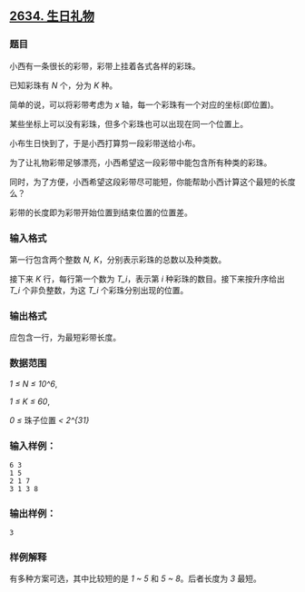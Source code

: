 ## [2634. 生日礼物](https://www.acwing.com/problem/content/2636/)

### 题目

小西有一条很长的彩带，彩带上挂着各式各样的彩珠。

已知彩珠有 *N* 个，分为 *K* 种。

简单的说，可以将彩带考虑为 *x* 轴，每一个彩珠有一个对应的坐标(即位置)。

某些坐标上可以没有彩珠，但多个彩珠也可以出现在同一个位置上。

小布生日快到了，于是小西打算剪一段彩带送给小布。

为了让礼物彩带足够漂亮，小西希望这一段彩带中能包含所有种类的彩珠。

同时，为了方便，小西希望这段彩带尽可能短，你能帮助小西计算这个最短的长度么？

彩带的长度即为彩带开始位置到结束位置的位置差。

### 输入格式

第一行包含两个整数 *N, K*，分别表示彩珠的总数以及种类数。

接下来 *K* 行，每行第一个数为 *T_i*，表示第 *i* 种彩珠的数目。接下来按升序给出 *T_i* 个非负整数，为这 *T_i* 个彩珠分别出现的位置。

### 输出格式

应包含一行，为最短彩带长度。

### 数据范围

*1 ≤ N ≤ 10^6*,

*1 ≤ K ≤ 60*,

*0 ≤* 珠子位置 *< 2^{31}*

### 输入样例：

```
6 3
1 5
2 1 7
3 1 3 8
```

### 输出样例：

```
3
```

### 样例解释

有多种方案可选，其中比较短的是 *1 ~ 5* 和 *5 ~ 8*。后者长度为 *3* 最短。
